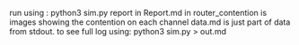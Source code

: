 run using : python3 sim.py
report in Report.md
in router_contention is images showing the contention on each channel 
data.md is just part of data from stdout. to see full log using: python3 sim.py > out.md 
